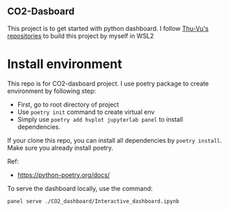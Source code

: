 ## CO2-Dasboard
This project is to get started with python dashboard. I follow [Thu-Vu's repositories](https://github.com/thu-vu92/python-dashboard-panel) to build this project by myself in WSL2

# Install environment
This repo is for CO2-dasboard project.
I use poetry package to create environment by following step:
* First, go to root directory of project
* Use ```poetry init``` command to create virtual env
* Simply use ```poetry add hvplot jupyterlab panel``` to install dependencies.

If your clone this repo, you can install all dependencies by ```poetry install```. 
Make sure you already install poetry.

Ref: 
* https://python-poetry.org/docs/

To serve the dashboard locally, use the command:
``` shell script 
panel serve ./CO2_dashboard/Interactive_dashboard.ipynb
```